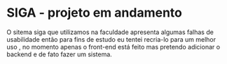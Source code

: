 # SIGA - projeto em andamento 
O sitema siga que utilizamos na faculdade apresenta algumas falhas de usabilidade então para fins de estudo eu tentei recria-lo para um melhor uso , no momento apenas o front-end está feito mas pretendo  adicionar o backend e de fato fazer um sistema.
